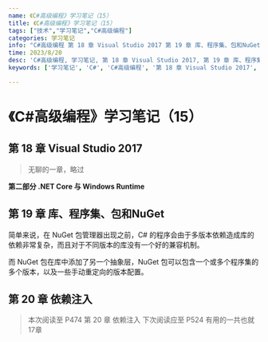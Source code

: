 ```yaml
---
name: 《C#高级编程》学习笔记（15）
title: 《C#高级编程》学习笔记（15）
tags: ["技术","学习笔记","C#高级编程"]
categories: 学习笔记
info: "C#高级编程 第 18 章 Visual Studio 2017 第 19 章 库、程序集、包和NuGet 第 20 章 依赖注入"
time: 2023/8/20
desc: 'C#高级编程, 学习笔记, 第 18 章 Visual Studio 2017, 第 19 章 库、程序集、包和NuGet, 第 20 章 依赖注入 第 20 章 依赖注入'
keywords: ['学习笔记', 'C#', 'C#高级编程', '第 18 章 Visual Studio 2017', '第 19 章 库、程序集、包和NuGet', '第 20 章 依赖注入']

---
```


#  《C#高级编程》学习笔记（15）

## 第 18 章 Visual Studio 2017

> 无聊的一章，略过

**第二部分 .NET Core 与 Windows Runtime**

## 第 19 章 库、程序集、包和NuGet

简单来说，在 NuGet 包管理器出现之前，C# 的程序会由于多版本依赖造成库的依赖非常复杂，而且对于不同版本的库没有一个好的兼容机制。

而 NuGet 包在库中添加了另一个抽象层，NuGet 包可以包含一个或多个程序集的多个版本，以及一些手动重定向的版本配置。

## 第 20 章 依赖注入











> 本次阅读至 P474  第 20 章 依赖注入  下次阅读应至 P524 有用的一共也就17章

